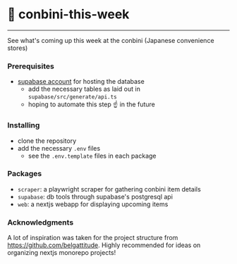 # 🏪 conbini-this-week

---

See what's coming up this week at the conbini (Japanese convenience stores)

### Prerequisites

- [supabase account](https://supabase.com/) for hosting the database
  - add the necessary tables as laid out in `supabase/src/generate/api.ts`
  - hoping to automate this step ☝️ in the future

### Installing

- clone the repository
- add the necessary `.env` files
  - see the `.env.template` files in each package

### Packages

- `scraper`: a playwright scraper for gathering conbini item details
- `supabase`: db tools through supabase's postgresql api
- `web`: a nextjs webapp for displaying upcoming items

### Acknowledgments

A lot of inspiration was taken for the project structure from https://github.com/belgattitude. Highly recommended for ideas on organizing nextjs monorepo projects!
